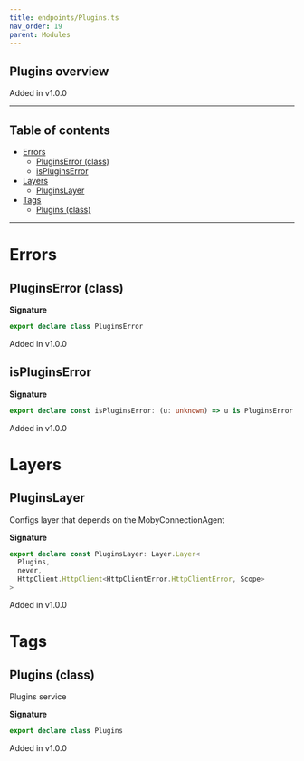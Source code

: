 ```yaml
---
title: endpoints/Plugins.ts
nav_order: 19
parent: Modules
---
```


## Plugins overview

Added in v1.0.0

---

<h2 class="text-delta">Table of contents</h2>

- [Errors](#errors)
  - [PluginsError (class)](#pluginserror-class)
  - [isPluginsError](#ispluginserror)
- [Layers](#layers)
  - [PluginsLayer](#pluginslayer)
- [Tags](#tags)
  - [Plugins (class)](#plugins-class)

---

# Errors

## PluginsError (class)

**Signature**

```ts
export declare class PluginsError
```

Added in v1.0.0

## isPluginsError

**Signature**

```ts
export declare const isPluginsError: (u: unknown) => u is PluginsError
```

Added in v1.0.0

# Layers

## PluginsLayer

Configs layer that depends on the MobyConnectionAgent

**Signature**

```ts
export declare const PluginsLayer: Layer.Layer<
  Plugins,
  never,
  HttpClient.HttpClient<HttpClientError.HttpClientError, Scope>
>
```

Added in v1.0.0

# Tags

## Plugins (class)

Plugins service

**Signature**

```ts
export declare class Plugins
```

Added in v1.0.0
